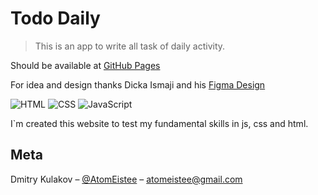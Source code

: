 # Todo Daily
> This is an app to write all task of daily activity.

Should be available at [GitHub Pages](https://atomeistee.github.io/Todo-daily/)

For idea and design thanks Dicka Ismaji and his [Figma Design](https://www.figma.com/community/file/1086950935431359417)

![HTML](https://img.shields.io/badge/HTML5-E34F26?style=for-the-badge&logo=html5&logoColor=white)
![CSS](https://img.shields.io/badge/CSS3-1572B6?style=for-the-badge&logo=css3&logoColor=white)
![JavaScript](https://img.shields.io/badge/JavaScript-F7DF1E?style=for-the-badge&logo=javascript&logoColor=black)

I`m created this website to test my fundamental skills in js, css and html.


## Meta

Dmitry Kulakov – [@AtomEistee](https://twitter.com/AtomEistee) – atomeistee@gmail.com
